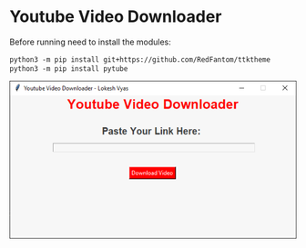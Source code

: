# Youtube Video Downloader

Before running need to install the modules:

    python3 -m pip install git+https://github.com/RedFantom/ttktheme
    python3 -m pip install pytube

![](Preview.png)
